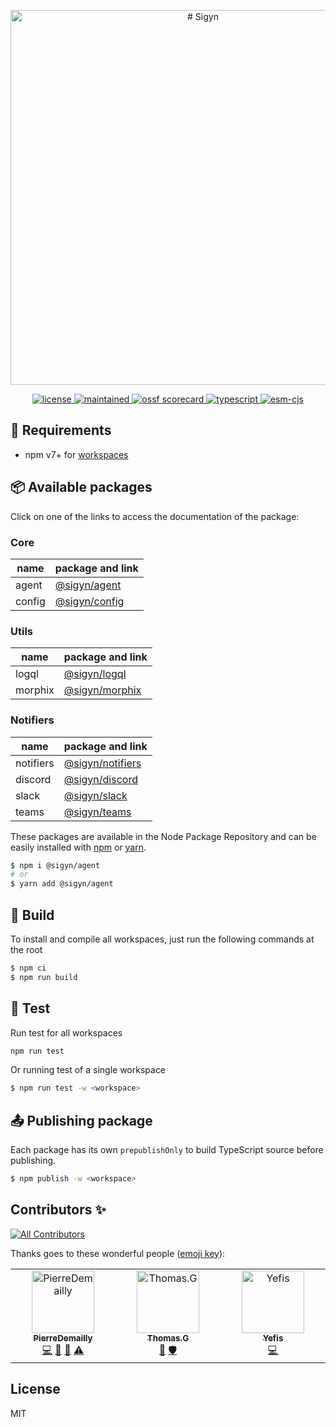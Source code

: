 <p align="center">
  <img alt="# Sigyn" width="600" src="https://user-images.githubusercontent.com/4438263/256920053-ae303fbe-537d-44d8-8a12-cea4b5c65ad8.png">
</p>

<p align="center">
  <a href="https://github.com/MyUnisoft/sigyn">
    <img src="https://img.shields.io/github/license/MyUnisoft/sigyn?style=for-the-badge" alt="license">
  </a>
  <a href="https://github.com/MyUnisoft/sigyn">
    <img src="https://img.shields.io/maintenance/yes/2023?style=for-the-badge" alt="maintained">
  </a>
  <a href="https://api.securityscorecards.dev/projects/github.com/MyUnisoft/sigyn">
    <img src="https://api.securityscorecards.dev/projects/github.com/MyUnisoft/sigyn/badge?style=for-the-badge" alt="ossf scorecard">
  </a>
  <a href="https://github.com/MyUnisoft/sigyn">
    <img src="https://img.shields.io/badge/Typescript-294E80.svg?style=for-the-badge&logo=typescript" alt="typescript">
  </a>
  <a href="https://github.com/MyUnisoft/sigyn">
    <img src="https://img.shields.io/static/v1?&label=module&message=ESM%20and%20CJS&color=9cf&style=for-the-badge" alt="esm-cjs">
  </a>
</p>

## 🚧 Requirements
- npm v7+ for [workspaces](https://docs.npmjs.com/cli/v7/using-npm/workspaces)

## 📦 Available packages

Click on one of the links to access the documentation of the package:

### Core

| name | package and link |
| --- | --- |
| agent | [@sigyn/agent](./src/agent) |
| config | [@sigyn/config](./src/config) |

### Utils

| name | package and link |
| --- | --- |
| logql | [@sigyn/logql](./src/logql) |
| morphix | [@sigyn/morphix](./src/morphix) |

### Notifiers
| name | package and link |
| --- | --- |
| notifiers | [@sigyn/notifiers](./src/notifiers) |
| discord | [@sigyn/discord](./src/discord/) |
| slack | [@sigyn/slack](./src/slack) |
| teams | [@sigyn/teams](./src/teams) |

These packages are available in the Node Package Repository and can be easily installed with [npm](https://docs.npmjs.com/getting-started/what-is-npm) or [yarn](https://yarnpkg.com).

```bash
$ npm i @sigyn/agent
# or
$ yarn add @sigyn/agent
```

## 🔨 Build
To install and compile all workspaces, just run the following commands at the root

```bash
$ npm ci
$ npm run build
```

## 🧪 Test
Run test for all workspaces
```bash
npm run test
```

Or running test of a single workspace

```bash
$ npm run test -w <workspace>
```

## 📤 Publishing package
Each package has its own `prepublishOnly` to build TypeScript source before publishing.

```bash
$ npm publish -w <workspace>
```

## Contributors ✨

<!-- ALL-CONTRIBUTORS-BADGE:START - Do not remove or modify this section -->
[![All Contributors](https://img.shields.io/badge/all_contributors-3-orange.svg?style=flat-square)](#contributors-)
<!-- ALL-CONTRIBUTORS-BADGE:END -->

Thanks goes to these wonderful people ([emoji key](https://allcontributors.org/docs/en/emoji-key)):

<!-- ALL-CONTRIBUTORS-LIST:START - Do not remove or modify this section -->
<!-- prettier-ignore-start -->
<!-- markdownlint-disable -->
<table>
  <tbody>
    <tr>
      <td align="center" valign="top" width="14.28%"><a href="https://github.com/PierreDemailly"><img src="https://avatars.githubusercontent.com/u/39910767?v=4?s=100" width="100px;" alt="PierreDemailly"/><br /><sub><b>PierreDemailly</b></sub></a><br /><a href="https://github.com/MyUnisoft/sigyn/commits?author=PierreDemailly" title="Code">💻</a> <a href="https://github.com/MyUnisoft/sigyn/commits?author=PierreDemailly" title="Documentation">📖</a> <a href="#maintenance-PierreDemailly" title="Maintenance">🚧</a> <a href="https://github.com/MyUnisoft/sigyn/commits?author=PierreDemailly" title="Tests">⚠️</a></td>
      <td align="center" valign="top" width="14.28%"><a href="https://github.com/fraxken"><img src="https://avatars.githubusercontent.com/u/4438263?v=4?s=100" width="100px;" alt="Thomas.G"/><br /><sub><b>Thomas.G</b></sub></a><br /><a href="https://github.com/MyUnisoft/sigyn/pulls?q=is%3Apr+reviewed-by%3Afraxken" title="Reviewed Pull Requests">👀</a> <a href="#security-fraxken" title="Security">🛡️</a></td>
      <td align="center" valign="top" width="14.28%"><a href="http://sofiand.github.io/portfolio-client/"><img src="https://avatars.githubusercontent.com/u/39944043?v=4?s=100" width="100px;" alt="Yefis"/><br /><sub><b>Yefis</b></sub></a><br /><a href="https://github.com/MyUnisoft/sigyn/commits?author=SofianD" title="Code">💻</a></td>
    </tr>
  </tbody>
</table>

<!-- markdownlint-restore -->
<!-- prettier-ignore-end -->

<!-- ALL-CONTRIBUTORS-LIST:END -->

## License
MIT
